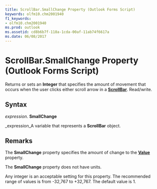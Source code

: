 ```yaml
---
title: ScrollBar.SmallChange Property (Outlook Forms Script)
keywords: olfm10.chm2001940
f1_keywords:
- olfm10.chm2001940
ms.prod: outlook
ms.assetid: cd8b6b7f-118a-1cda-00af-11ab74f6617a
ms.date: 06/08/2017
---
```



# ScrollBar.SmallChange Property (Outlook Forms Script)

Returns or sets an **Integer** that specifies the amount of movement that occurs when the user clicks either scroll arrow in a **[ScrollBar](scrollbar-object-outlook-forms-script.md)**. Read/write.


## Syntax

 _expression_. **SmallChange**

 _expression_A variable that represents a **ScrollBar** object.


## Remarks

The **SmallChange** property specifies the amount of change to the **[Value](scrollbar-value-property-outlook-forms-script.md)** property.

The **SmallChange** property does not have units.

Any integer is an acceptable setting for this property. The recommended range of values is from -32,767 to +32,767. The default value is 1.


